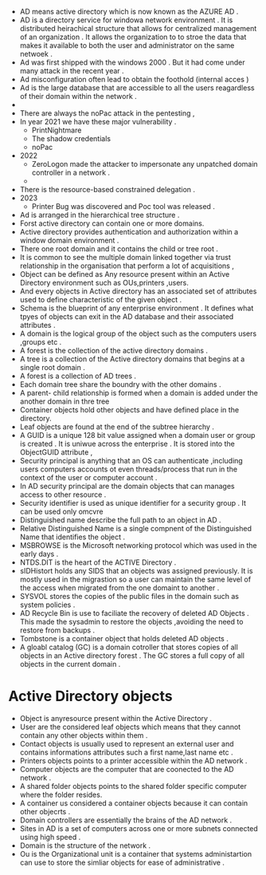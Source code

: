 - AD means active directory which is now known as the  AZURE AD .
- AD is a directory service for windowa network environment . It is distributed heirachical structure that allows for centralized management of an organization . It allows the organization to  to stroe the data that makes it available to both the user and administrator  on the same netwoek .
- Ad was first shipped with the windows 2000 . But it had come under many attack in the recent year .
- Ad misconfiguration often lead to obtain the foothold (internal acces )
- Ad is the large database that are accessible to all the users reagardless of their domain within the network .
- 
- There are always the noPac attack in the pentesting , 
- In year 2021 we have these major vulnerability .
  - PrintNightmare 
  - The shadow credentials 
  - noPac
- 2022 
  - ZeroLogon made the attacker to impersonate any unpatched domain controller in a network .
  -   
-  There is the resource-based constrained delegation .
- 2023
  - Printer Bug was discovered and Poc tool was released .
- Ad is arranged in the hierarchical tree structure . 
- Forst active directory can contain one or more domains.
- Active directory provides authentication and authorization within a window domain environment .
-  There one root domain and it contains the child or tree root .
 - It is common to see the multiple domain linked together via trust relationship in the organisation that perform a lot of acquisitions ,
-  Object can be defined as Any resource present within an Active Directory environment such as OUs,printers ,users.
- And every objects in Active directory has an associated set of  attributes used to define characteristic of the given  object .
- Schema is the blueprint of any enterprise environment . It defines what tpyes of objects can exit in the AD database and their associated attributes .
- A domain is the logical group of the object  such as the computers users ,groups etc .
- A forest is the collection of the active directory domains .
- A tree is a collection of the Active directory domains that begins  at a single root domain .
- A forest is a collection of AD trees .
- Each domain tree share the boundry with the other domains .
- A parent- child relationship is formed when a domain is added under the another domain in thre tree 
- Container objects hold other objects and have defined place in the directory.
- Leaf objects are found at the end of the subtree hierarchy .
- A GUID is a unique 128 bit value assigned when a domain user or group is created . It is uniwue across the enterprise . It is stored into the ObjectGUID attribute ,
- Security principal is anything that an OS can authenticate ,including users computers accounts ot even threads/process that run in the context of the user or computer account .
- In AD security principal are the domain objects that can manages access to other resource .
- Security identifier is used as unique identifier for a security group . It can be used only omcvre
- Distinguished name describe the full path to an object in AD .
- Relative Distinguished Name is a single compnent of the  Distinguished Name that identifies the object . 
- MSBROWSE is the Microsoft networking protocol which was used in the early days .
- NTDS.DIT is the heart of the ACTIVE Directory .
- sIDHistort holds any SIDS that an objects was assigned previously. It is mostly used in the  migrastion so a user can maintain the same level of the access when migrated from the one domaint to another .
- SYSVOL stores the copies of the public files in the domain such as system policies .
- AD Recycle Bin is use to faciliate the recovery of deleted AD Objects . This made the sysadmin to restore the objects ,avoiding the need to restore from backups .
- Tombstone is a container object that holds deleted AD objects . 
- A gloabl catalog (GC) is a domain cotroller that stores copies of all objects in an Active directory forest . The GC stores a full copy of all objects in the current domain .
# Active Directory objects  
- Object is anyresource present within the Active Directory .
- User are the considered leaf objects which means that they cannot contain any other objects within them .
- Contact objects is usually used to represent an external user and contains informations attributes such a first name,last name etc .
- Printers objects points to a printer accessible within the AD network .
- Computer objects are the computer that are coonected to the AD network .
- A shared folder objects points to the shared folder specific computer where the folder resides. 
- A container us considered a container objects because it can contain other objecrts .
- Domain controllers are essentially  the brains of the AD network .
- Sites in AD is a set of computers across one or more subnets connected using high speed  .
- Domain is the structure of the network .
- Ou is the Organizational unit is a container that systems administartion can use to store the simliar objects  for ease of administrative .